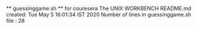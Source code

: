 ** guessinggame.sh ** for couresera The UNIX WORKBENCH
README.md created: Tue May  5 16:01:34 IST 2020
Number of lines in guessinggame.sh file : 28
